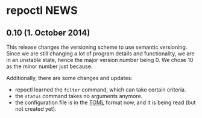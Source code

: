 repoctl NEWS
=============

## 0.10 (1. October 2014)
This release changes the versioning scheme to use semantic versioning. Since
we are still changing a lot of program details and functionality, we are in
an unstable state, hence the major version number being 0. We chose 10 as
the minor number just because.

Additionally, there are some changes and updates:

  - repoctl learned the `filter` command, which can take certain criteria.
  - the `status` command takes no arguments anymore.
  - the configuration file is in the [TOML](https://github.com/toml-lang/toml)
    format now, and it is being read (but not created yet).
